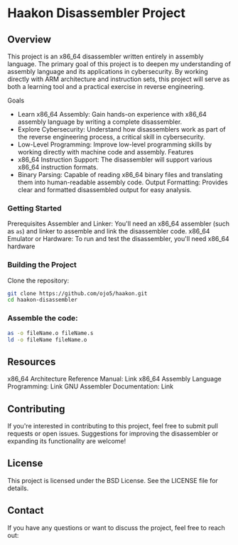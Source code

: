 # Haakon Disassembler Project
## Overview
This project is an x86_64 disassembler written entirely in assembly language. The primary goal of this project is to deepen my understanding of assembly language and its applications in cybersecurity. By working directly with ARM architecture and instruction sets, this project will serve as both a learning tool and a practical exercise in reverse engineering.

Goals
* Learn x86_64 Assembly: Gain hands-on experience with x86_64 assembly language by writing a complete disassembler.
* Explore Cybersecurity: Understand how disassemblers work as part of the reverse engineering process, a critical skill in cybersecurity.
* Low-Level Programming: Improve low-level programming skills by working directly with machine code and assembly.
Features
* x86_64 Instruction Support: The disassembler will support various x86_64 instruction formats.
* Binary Parsing: Capable of reading x86_64 binary files and translating them into human-readable assembly code.
Output Formatting: Provides clear and formatted disassembled output for easy analysis.


### Getting Started
Prerequisites
Assembler and Linker: You'll need an x86_64 assembler (such as `as`) and linker to assemble and link the disassembler code.
x86_64 Emulator or Hardware: To run and test the disassembler, you'll need x86_64 hardware

### Building the Project
Clone the repository:

```sh
git clone https://github.com/ojo5/haakon.git
cd haakon-disassembler
```

### Assemble the code:

```sh
as -o fileName.o fileName.s
ld -o fileName fileName.o
```

## Resources
x86_64 Architecture Reference Manual: Link
x86_64 Assembly Language Programming: Link
GNU Assembler Documentation: Link


## Contributing
If you're interested in contributing to this project, feel free to submit pull requests or open issues. Suggestions for improving the disassembler or expanding its functionality are welcome!

## License
This project is licensed under the BSD License. See the LICENSE file for details.

## Contact
If you have any questions or want to discuss the project, feel free to reach out:
